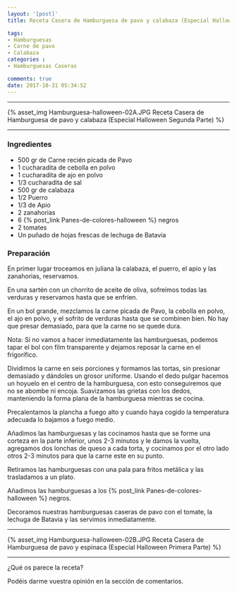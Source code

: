 ```yaml
---
layout: '[post]'
title: Receta Casera de Hamburguesa de pavo y calabaza (Especial Halloween Segunda Parte)

tags:
- Hamburguesas
- Carne de pavo
- Calabaza
categories :
- Hamburguesas Caseras

comments: true
date: 2017-10-31 05:34:52
---
```

---
{% asset_img Hamburguesa-halloween-02A.JPG Receta Casera de Hamburguesa de pavo y calabaza (Especial Halloween Segunda Parte) %}


---


### Ingredientes

- 500 gr de Carne recién picada de Pavo
- 1 cucharadita de cebolla en polvo
- 1 cucharadita de ajo en polvo
- 1/3 cucharadita de sal
- 500 gr de calabaza
- 1/2 Puerro
- 1/3 de Apio
- 2 zanahorias
- 6 {% post_link Panes-de-colores-halloween %} negros
- 2 tomates
- Un puñado de hojas frescas de lechuga de Batavia



### Preparación

En primer lugar troceamos en juliana la calabaza, el puerro, el apio y las zanahorias, reservamos.

En una sartén con un chorrito de aceite de oliva, sofreímos todas las verduras y reservamos hasta que se enfríen.

En un bol grande, mezclamos la carne picada de Pavo, la cebolla en polvo, el ajo en polvo, y el sofrito de verduras hasta que se combinen bien. No
hay que presar demasiado, para que la carne no se quede dura.

Nota: Si no vamos a hacer inmediatamente las hamburguesas, podemos tapar el bol con film transparente y dejamos reposar la carne en el frigorífico.

Dividimos la carne en seis porciones y formamos las tortas, sin presionar demasiado y dándoles un grosor uniforme. Usando el dedo pulgar hacemos un hoyuelo en el centro de la hamburguesa, con esto conseguiremos que no se abombe ni encoja.
Suavizamos las grietas con los dedos, manteniendo la forma plana de la hamburguesa mientras se cocina.

Precalentamos la plancha a fuego alto y cuando haya cogido la temperatura adecuada lo bajamos a fuego medio.

Añadimos las hamburguesas y las cocinamos hasta que se forme una corteza en la parte inferior,  unos
2-3 minutos y le damos la vuelta, agregamos dos lonchas de queso a cada torta, y cocinamos por el otro lado otros 2-3 minutos para que la carne este en su punto.

Retiramos las hamburguesas con una pala para fritos metálica y las trasladamos a un plato.

Añadimos las hamburguesas a los {% post_link Panes-de-colores-halloween %} negros.

Decoramos nuestras hamburguesas caseras de pavo con el tomate, la lechuga de Batavia y las servimos inmediatamente.

---
{% asset_img Hamburguesa-halloween-02B.JPG Receta Casera de Hamburguesa de pavo y espinaca (Especial Halloween Primera Parte) %}

---


¿Qué os parece la receta?

Podéis darme vuestra opinión en la sección de comentarios.
